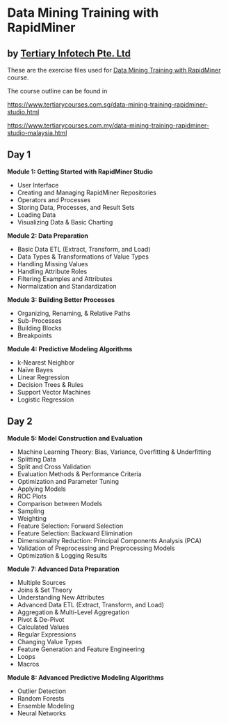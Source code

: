 # Data Mining Training with RapidMiner
## by [Tertiary Infotech Pte. Ltd](https://www.tertiarycourses.com.sg/)

These are the exercise files used for [Data Mining Training with RapidMiner](https://www.tertiarycourses.com.sg/data-mining-training-rapidminer-studio.html) course. 

The course outline can be found in 

https://www.tertiarycourses.com.sg/data-mining-training-rapidminer-studio.html

https://www.tertiarycourses.com.my/data-mining-training-rapidminer-studio-malaysia.html

<h2>Day 1</h2>
<p><strong>Module 1: Getting Started with RapidMiner Studio</strong></p>
<ul>
<li>User Interface</li>
<li>Creating and Managing RapidMiner Repositories</li>
<li>Operators and Processes</li>
<li>Storing Data, Processes, and Result Sets</li>
<li>Loading Data</li>
<li>Visualizing Data &amp; Basic Charting</li>
</ul>
<p><strong>Module 2: Data Preparation</strong></p>
<ul>
<li>Basic Data ETL (Extract, Transform, and Load)</li>
<li>Data Types &amp; Transformations of Value Types</li>
<li>Handling Missing Values</li>
<li>Handling Attribute Roles</li>
<li>Filtering Examples and Attributes</li>
<li>Normalization and Standardization</li>
</ul>
<p><strong>Module 3: Building Better Processes</strong></p>
<ul>
<li>Organizing, Renaming, &amp; Relative Paths</li>
<li>Sub-Processes</li>
<li>Building Blocks</li>
<li>Breakpoints</li>
</ul>
<p><strong>Module 4: Predictive Modeling Algorithms</strong></p>
<ul>
<li>k-Nearest Neighbor</li>
<li>Na&iuml;ve Bayes</li>
<li>Linear Regression</li>
<li>Decision Trees &amp; Rules</li>
<li>Support Vector Machines</li>
<li>Logistic Regression</li>
</ul>
<p><strong></strong></p>
<h2>Day 2</h2>
<p><strong>Module 5: Model Construction and Evaluation</strong></p>
<ul>
<li>Machine Learning Theory: Bias, Variance, Overfitting &amp; Underfitting</li>
<li>Splitting Data</li>
<li>Split and Cross Validation</li>
<li>Evaluation Methods &amp; Performance Criteria</li>
<li>Optimization and Parameter Tuning</li>
<li>Applying Models</li>
<li>ROC Plots</li>
<li>Comparison between Models</li>
<li>Sampling</li>
<li>Weighting</li>
<li>Feature Selection: Forward Selection</li>
<li>Feature Selection: Backward Elimination</li>
<li>Dimensionality Reduction: Principal Components Analysis (PCA)</li>
<li>Validation of Preprocessing and Preprocessing Models</li>
<li>Optimization &amp; Logging Results</li>
</ul>
<p><strong>Module 7: Advanced Data Preparation</strong></p>
<ul>
<li>Multiple Sources</li>
<li>Joins &amp; Set Theory</li>
<li>Understanding New Attributes</li>
<li>Advanced Data ETL (Extract, Transform, and Load)</li>
<li>Aggregation &amp; Multi-Level Aggregation</li>
<li>Pivot &amp; De-Pivot</li>
<li>Calculated Values</li>
<li>Regular Expressions</li>
<li>Changing Value Types</li>
<li>Feature Generation and Feature Engineering</li>
<li>Loops</li>
<li>Macros</li>
</ul>
<p><strong>Module 8: Advanced&nbsp;<strong>Predictive Modeling Algorithms</strong></strong></p>
<ul></ul>
<ul>
<li>Outlier Detection</li>
<li>Random Forests</li>
<li>Ensemble Modeling</li>
<li>Neural Networks</li>
</ul>



